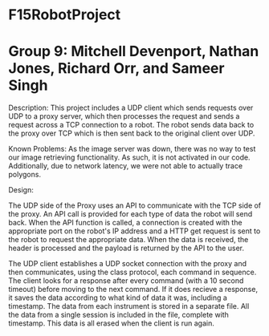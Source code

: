 # F15RobotProject
# Group 9: Mitchell Devenport, Nathan Jones, Richard Orr, and Sameer Singh

Description: This project includes a UDP client which sends requests over UDP to a proxy server, which then processes the request and sends a request across a TCP connection to a robot. The robot sends data back to the proxy over TCP which is then sent back to the original client over UDP.

Known Problems: As the image server was down, there was no way to test our 
image retrieving functionality. As such, it is not activated in our code.
	Additionally, due to network latency, we were not able to actually 
trace polygons.

Design: 

The UDP side of the Proxy uses an API to communicate with the TCP side of the proxy. An API call is provided for each type of data the robot will send back. When the API function is called, a connection is created with the appropriate port on the robot's IP address and a HTTP get request is sent to the robot to request the appropriate data. When the data is received, the header is processed and the payload is returned by the API to the user.

The UDP client establishes a UDP socket connection with the proxy and then 
communicates, using the class protocol, each command in sequence. The 
client looks for a response after every command (with a 10 second timeout) 
before moving to the next command. If it does recieve a response, it saves 
the data according to what kind of data it was, including a timestamp. 
The data from each instrument is stored in a separate file. All the data 
from a single session is included in the file, complete with timestamp. 
This data is all erased when the client is run again.

